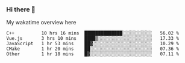 ### Hi there 👋

<!--
**Jassy930/Jassy930** is a ✨ _special_ ✨ repository because its `README.md` (this file) appears on your GitHub profile.

Here are some ideas to get you started:

- 🔭 I’m currently working on ...
- 🌱 I’m currently learning ...
- 👯 I’m looking to collaborate on ...
- 🤔 I’m looking for help with ...
- 💬 Ask me about ...
- 📫 How to reach me: ...
- 😄 Pronouns: ...
- ⚡ Fun fact: ...
-->

My wakatime overview here
<!--START_SECTION:waka-->
```text
C++          10 hrs 16 mins  ██████████████░░░░░░░░░░░   56.02 % 
Vue.js       3 hrs 10 mins   ████▒░░░░░░░░░░░░░░░░░░░░   17.33 % 
JavaScript   1 hr 53 mins    ██▓░░░░░░░░░░░░░░░░░░░░░░   10.29 % 
CMake        1 hr 20 mins    ██░░░░░░░░░░░░░░░░░░░░░░░   07.36 % 
Other        1 hr 18 mins    █▓░░░░░░░░░░░░░░░░░░░░░░░   07.11 % 
```
<!--END_SECTION:waka-->
